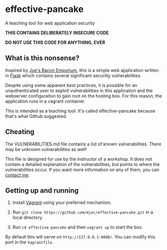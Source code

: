 # effective-pancake
A teaching tool for web application security

**THIS CONTAINS DELIBERATELY INSECURE CODE**

**DO NOT USE THIS CODE FOR ANYTHING, EVER**

## What is this nonsense?

Inspired by [Joe's Bacon Emporium](https://github.com/devjack/joes-bacon-emporium), this is a simple web application written in [Flask](http://flask.pocoo.org/) which contains several significant securitiy vulnerabilities.

Despite using some apparent best practices, it is possible for an unauthenticated user to exploit vulnerabilities in this application and the webserver configuration to gain root on the hosting box. For this reason, the application runs in a vagrant container.

This is intended as a teaching tool. It's called effective-pancake because that's what Github suggested.

## Cheating

The VULNERABILITIES.md file contains a list of known vulnerabilities. There may be unknown vulnerabilities as well!

This file is designed for use by the instructor of a workshop. It does not contain a detailed explanation of the vulnerabilities, but points to where the vulnerabilities occur. If you want more information on any of them, you can [contact me](https://mjec.net).

## Getting up and running

1. Install [Vagrant](https://www.vagrantup.com/) using your preferred mechanism.

2. Run `git clone https://github.com/mjec/effective-pancake.git` in a local directory.

3. Run `cd effective-pancake` and then `vagrant up` to start the box.

By default this will serve on `http://127.0.0.1:9090/`. You can modify this port in the `Vagrantfile`.
